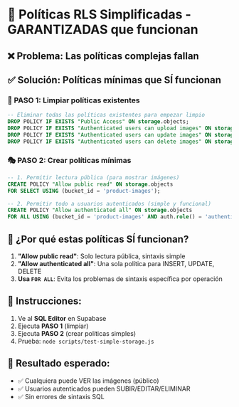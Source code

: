 # 🎯 Políticas RLS Simplificadas - GARANTIZADAS que funcionan

## ❌ Problema: Las políticas complejas fallan

## ✅ Solución: Políticas mínimas que SÍ funcionan

### 🧹 PASO 1: Limpiar políticas existentes
```sql
-- Eliminar todas las políticas existentes para empezar limpio
DROP POLICY IF EXISTS "Public Access" ON storage.objects;
DROP POLICY IF EXISTS "Authenticated users can upload images" ON storage.objects;
DROP POLICY IF EXISTS "Authenticated users can update images" ON storage.objects;  
DROP POLICY IF EXISTS "Authenticated users can delete images" ON storage.objects;
```

### 🎭 PASO 2: Crear políticas mínimas
```sql
-- 1. Permitir lectura pública (para mostrar imágenes)
CREATE POLICY "Allow public read" ON storage.objects
FOR SELECT USING (bucket_id = 'product-images');

-- 2. Permitir todo a usuarios autenticados (simple y funcional)
CREATE POLICY "Allow authenticated all" ON storage.objects
FOR ALL USING (bucket_id = 'product-images' AND auth.role() = 'authenticated');
```

## 🔧 ¿Por qué estas políticas SÍ funcionan?

1. **"Allow public read"**: Solo lectura pública, sintaxis simple
2. **"Allow authenticated all"**: Una sola política para INSERT, UPDATE, DELETE
3. **Usa `FOR ALL`**: Evita los problemas de sintaxis específica por operación

## 📝 Instrucciones:

1. Ve al **SQL Editor** en Supabase
2. Ejecuta **PASO 1** (limpiar)
3. Ejecuta **PASO 2** (crear políticas simples)
4. Prueba: `node scripts/test-simple-storage.js`

## 🎉 Resultado esperado:
- ✅ Cualquiera puede VER las imágenes (público)
- ✅ Usuarios autenticados pueden SUBIR/EDITAR/ELIMINAR
- ✅ Sin errores de sintaxis SQL